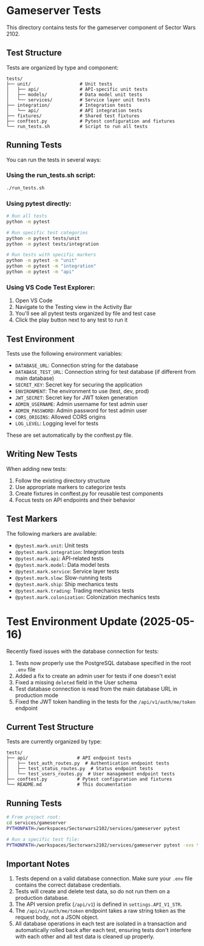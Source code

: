 # Gameserver Tests

This directory contains tests for the gameserver component of Sector Wars 2102.

## Test Structure

Tests are organized by type and component:

```
tests/
├── unit/                  # Unit tests
│   ├── api/               # API-specific unit tests
│   ├── models/            # Data model unit tests
│   └── services/          # Service layer unit tests
├── integration/           # Integration tests
│   └── api/               # API integration tests
├── fixtures/              # Shared test fixtures
├── conftest.py            # Pytest configuration and fixtures
└── run_tests.sh           # Script to run all tests
```

## Running Tests

You can run the tests in several ways:

### Using the run_tests.sh script:

```bash
./run_tests.sh
```

### Using pytest directly:

```bash
# Run all tests
python -m pytest

# Run specific test categories
python -m pytest tests/unit
python -m pytest tests/integration

# Run tests with specific markers
python -m pytest -m "unit"
python -m pytest -m "integration"
python -m pytest -m "api"
```

### Using VS Code Test Explorer:

1. Open VS Code
2. Navigate to the Testing view in the Activity Bar
3. You'll see all pytest tests organized by file and test case
4. Click the play button next to any test to run it

## Test Environment

Tests use the following environment variables:

- `DATABASE_URL`: Connection string for the database
- `DATABASE_TEST_URL`: Connection string for test database (if different from main database)
- `SECRET_KEY`: Secret key for securing the application
- `ENVIRONMENT`: The environment to use (test, dev, prod)
- `JWT_SECRET`: Secret key for JWT token generation
- `ADMIN_USERNAME`: Admin username for test admin user
- `ADMIN_PASSWORD`: Admin password for test admin user
- `CORS_ORIGINS`: Allowed CORS origins
- `LOG_LEVEL`: Logging level for tests

These are set automatically by the conftest.py file.

## Writing New Tests

When adding new tests:

1. Follow the existing directory structure
2. Use appropriate markers to categorize tests
3. Create fixtures in conftest.py for reusable test components
4. Focus tests on API endpoints and their behavior

## Test Markers

The following markers are available:

- `@pytest.mark.unit`: Unit tests
- `@pytest.mark.integration`: Integration tests
- `@pytest.mark.api`: API-related tests
- `@pytest.mark.model`: Data model tests
- `@pytest.mark.service`: Service layer tests
- `@pytest.mark.slow`: Slow-running tests
- `@pytest.mark.ship`: Ship mechanics tests
- `@pytest.mark.trading`: Trading mechanics tests
- `@pytest.mark.colonization`: Colonization mechanics tests
# Test Environment Update (2025-05-16)

Recently fixed issues with the database connection for tests:

1. Tests now properly use the PostgreSQL database specified in the root `.env` file
2. Added a fix to create an admin user for tests if one doesn't exist
3. Fixed a missing `deleted` field in the User schema
4. Test database connection is read from the main database URL in production mode
5. Fixed the JWT token handling in the tests for the `/api/v1/auth/me/token` endpoint

## Current Test Structure

Tests are currently organized by type:
```
tests/
├── api/                  # API endpoint tests
│   ├── test_auth_routes.py  # Authentication endpoint tests
│   ├── test_status_routes.py  # Status endpoint tests
│   └── test_users_routes.py  # User management endpoint tests
├── conftest.py           # Pytest configuration and fixtures
└── README.md             # This documentation
```

## Running Tests

```bash
# From project root:
cd services/gameserver
PYTHONPATH=/workspaces/Sectorwars2102/services/gameserver pytest

# Run a specific test file:
PYTHONPATH=/workspaces/Sectorwars2102/services/gameserver pytest -xvs tests/api/test_users_routes.py
```

## Important Notes

1. Tests depend on a valid database connection. Make sure your `.env` file contains the correct database credentials.
2. Tests will create and delete test data, so do not run them on a production database.
3. The API version prefix (`/api/v1`) is defined in `settings.API_V1_STR`.
4. The `/api/v1/auth/me/token` endpoint takes a raw string token as the request body, not a JSON object.
5. All database operations in each test are isolated in a transaction and automatically rolled back after each test, ensuring tests don't interfere with each other and all test data is cleaned up properly.
```